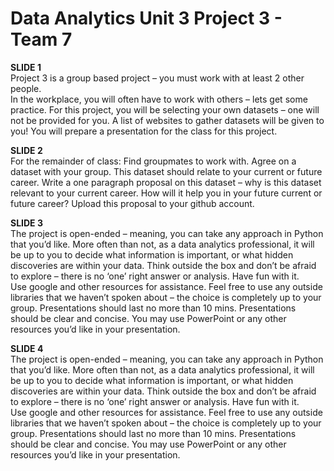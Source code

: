 # Data Analytics Unit 3 Project 3 - Team 7


<b>SLIDE 1</b>
<br>
Project 3 is a group based project – you must work with at least 2 other people.  
In the workplace, you will often have to work with others – lets get some practice.
For this project, you will be selecting your own datasets – one will not be provided for you. 
A list of websites to gather datasets will be given to you!
You will prepare a presentation for the class for this project.


<b>SLIDE 2</b>
<br>
For the remainder of class:
Find groupmates to work with.
Agree on a dataset with your group.  This dataset should relate to your current or future career.
Write a one paragraph proposal on this dataset – why is this dataset relevant to your current career.  How will it help you in your future current or future career?
Upload this proposal to your github account.


<b>SLIDE 3</b>
<br>
The project is open-ended – meaning, you can take any approach in Python that you’d like.
More often than not, as a data analytics professional, it will be up to you to decide what information is important, or what hidden discoveries are within your data.
Think outside the box and don’t be afraid to explore – there is no ‘one’ right answer or analysis. Have fun with it.  
Use google and other resources for assistance. Feel free to use any outside libraries that we haven’t spoken about – the choice is completely up to your group.
Presentations should last no more than 10 mins.
Presentations should be clear and concise. 
You may use PowerPoint or any other resources you’d like in your presentation.


<b>SLIDE 4</b>
<br>
The project is open-ended – meaning, you can take any approach in Python that you’d like.
More often than not, as a data analytics professional, it will be up to you to decide what information is important, or what hidden discoveries are within your data.
Think outside the box and don’t be afraid to explore – there is no ‘one’ right answer or analysis. Have fun with it.  
Use google and other resources for assistance. Feel free to use any outside libraries that we haven’t spoken about – the choice is completely up to your group.
Presentations should last no more than 10 mins.
Presentations should be clear and concise. 
You may use PowerPoint or any other resources you’d like in your presentation.
